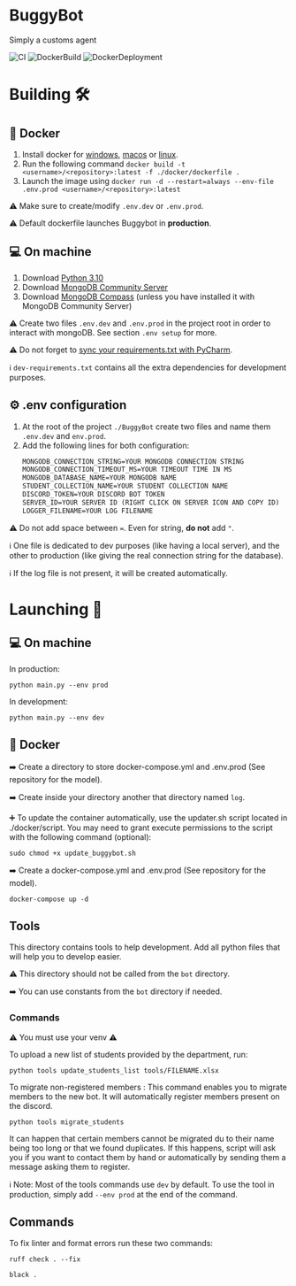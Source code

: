# BuggyBot
Simply a customs agent

![CI](https://github.com/BaboucheOne/BuggyBot/actions/workflows/python-formatter.yml/badge.svg)
![DockerBuild](https://github.com/BaboucheOne/BuggyBot/actions/workflows/docker-build.yml/badge.svg)
![DockerDeployment](https://github.com/BaboucheOne/BuggyBot/actions/workflows/build-deploy-docker-image.yml/badge.svg)

# Building :hammer_and_wrench:
## :ship: Docker
1. Install docker for [windows](https://docs.docker.com/desktop/install/windows-install/), [macos](https://docs.docker.com/desktop/install/mac-install/) or [linux](https://docs.docker.com/desktop/install/linux-install/).
2. Run the following command `docker build -t <username>/<repository>:latest -f ./docker/dockerfile .`
3. Launch the image using `docker run -d --restart=always --env-file .env.prod <username>/<repository>:latest`

:warning: Make sure to create/modify `.env.dev` or `.env.prod`.

:warning: Default dockerfile launches Buggybot in **production**.

## :computer: On machine
1. Download [Python 3.10](https://www.python.org/downloads/release/python-3100/)
2. Download [MongoDB Community Server](https://fastdl.mongodb.org/windows/mongodb-windows-x86_64-7.0.9-signed.msi)
3. Download [MongoDB Compass](https://downloads.mongodb.com/compass/mongodb-compass-1.43.0-win32-x64.exe) (unless you have installed it with MongoDB Community Server)

:warning: Create two files `.env.dev` and `.env.prod` in the project root in order to interact with mongoDB. See section `.env setup` for more.

:warning: Do not forget to [sync your requirements.txt with PyCharm](https://www.jetbrains.com/help/pycharm/managing-dependencies.html).

:information_source: `dev-requirements.txt` contains all the extra dependencies for development purposes.

## :gear: .env configuration
1. At the root of the project `./BuggyBot` create two files and name them `.env.dev` and `env.prod`.
2. Add the following lines for both configuration:
    ```md
    MONGODB_CONNECTION_STRING=YOUR MONGODB CONNECTION STRING
    MONGODB_CONNECTION_TIMEOUT_MS=YOUR TIMEOUT TIME IN MS
    MONGODB_DATABASE_NAME=YOUR MONGODB NAME
    STUDENT_COLLECTION_NAME=YOUR STUDENT COLLECTION NAME
    DISCORD_TOKEN=YOUR DISCORD BOT TOKEN
    SERVER_ID=YOUR SERVER ID (RIGHT CLICK ON SERVER ICON AND COPY ID)
    LOGGER_FILENAME=YOUR LOG FILENAME
    ```

:warning: Do not add space between `=`. Even for string, **do not** add `"`.

:information_source: One file is dedicated to dev purposes (like having a local server), and the other to production (like giving the real connection string for the database).

:information_source: If the log file is not present, it will be created automatically.

# Launching :rocket:

## :computer: On machine

In production:
```commandline
python main.py --env prod
```

In development:
```commandline
python main.py --env dev
```

## :ship: Docker

:arrow_right: Create a directory to store docker-compose.yml and .env.prod (See repository for the model).

:arrow_right: Create inside your directory another that directory named `log`.

:heavy_plus_sign: To update the container automatically, use the updater.sh script located in ./docker/script.
You may need to grant execute permissions to the script with the following command (optional):
```commandline
sudo chmod +x update_buggybot.sh
```

:arrow_right: Create a docker-compose.yml and .env.prod (See repository for the model).
```commandline
docker-compose up -d
```

## Tools
This directory contains tools to help development. Add all python files that will help you to develop easier.

:warning: This directory should not be called from the `bot` directory.

:arrow_right: You can use constants from the `bot` directory if needed.

### Commands
:warning: You must use your venv :warning:

To upload a new list of students provided by the department, run:
```commandline
python tools update_students_list tools/FILENAME.xlsx
```

To migrate non-registered members :
This command enables you to migrate members to the new bot. It will automatically register members present on the discord.
```commandline
python tools migrate_students
```
It can happen that certain members cannot be migrated du to their name being too long or that we found duplicates.
If this happens, script will ask you if you want to contact them by hand or automatically by sending them a message asking them to register.

:information_source: Note: Most of the tools commands use `dev` by default. To use the tool in production, simply add `--env prod` at the end of the command.

## Commands
To fix linter and format errors run these two commands:
```commandline
ruff check . --fix
```
```commandline
black .
```
